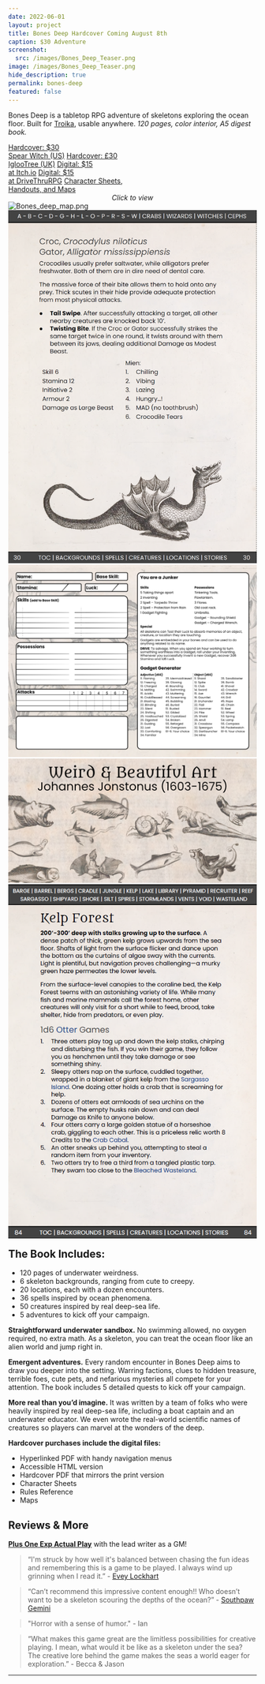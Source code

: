 ```yaml
---
date: 2022-06-01
layout: project
title: Bones Deep Hardcover Coming August 8th
caption: $30 Adventure
screenshot:
  src: /images/Bones_Deep_Teaser.png
image: /images/Bones_Deep_Teaser.png
hide_description: true
permalink: bones-deep
featured: false
---
```


Bones Deep is a tabletop RPG adventure of skeletons exploring the ocean floor. Built for [Troika](https://www.troikarpg.com/), usable anywhere. *120 pages, color interior, A5 digest book.*

<div class="shopping-buttons">
<a target="_blank" href="https://spearwitch.com/products/bones-deep" class="btn btn-primary spearBTN">Hardcover: $30<br>Spear Witch (US)</a>
<a target="_blank" href="https://iglootree.com/bones-deep-by-david-schirduan-1970-p.asp" class="btn btn-primary clinkBTN">Hardcover: £30<br>IglooTree (UK)</a>
<a target="_blank" href="https://davidschirduan.itch.io/bones-deep" class="btn btn-primary itchBTN">Digital: $15<br>at Itch.io</a>
<a target="_blank" href="https://www.drivethrurpg.com/product/390667/Bones-Deep" class="btn btn-primary dtrpgBTN">Digital: $15<br>at DriveThruRPG</a>
<a target="_blank" href="/files/BonesDeep_sheets.pdf" class="btn btn-primary">Character Sheets,<br>Handouts, and Maps</a>
</div>

<div id="images" class="shopping-images">
<p style="margin: 0px;padding:0px;text-align:center;font-style:italic;">Click to view</p>
<img src="/images/BD_sheets_1_1.png" alt="Bones_deep_map.png">
<img src="/images/BD_page4.png" alt="BD_page4.png">
<img src="/images/BD_sheets_4.png" alt="BD_sheets_4.png">
<img src="/images/BD_marketing_20.png" alt="BD_marketing_20.png">
<img src="/images/BD_page3.png" alt="BD_page3.png">
</div>

<h2 style="margin-top:1rem;">The Book Includes:</h2>

 - 120 pages of underwater weirdness.
 - 6 skeleton backgrounds, ranging from cute to creepy.
 - 20 locations, each with a dozen encounters.
 - 36 spells inspired by ocean phenomena.
 - 50 creatures inspired by real deep-sea life.
 - 5 adventures to kick off your campaign.

**Straightforward underwater sandbox.** No swimming allowed, no oxygen required, no extra math. As a skeleton, you can treat the ocean floor like an alien world and jump right in.

**Emergent adventures.** Every random encounter in Bones Deep aims to draw you deeper into the setting. Warring factions, clues to hidden treasure, terrible foes, cute pets, and nefarious mysteries all compete for your attention. The book includes 5 detailed quests to kick off your campaign. 

**More real than you’d imagine.** It was written by a team of folks who were heavily inspired by real deep-sea life, including a boat captain and an underwater educator. We even wrote the real-world scientific names of creatures so players can marvel at the wonders of the deep.

**Hardcover purchases include the digital files:**
 - Hyperlinked PDF with handy navigation menus
 - Accessible HTML version
 - Hardcover PDF that mirrors the print version
 - Character Sheets
 - Rules Reference
 - Maps

## Reviews & More

[**Plus One Exp Actual Play**](https://www.youtube.com/watch?v=ZHYSrWS19X0) with the lead writer as a GM!

> “I'm struck by how well it's balanced between chasing the fun ideas and remembering this is a game to be played. I always wind up grinning when I read it.” - [Evey Lockhart](https://twitter.com/filthgnome)

> “Can’t recommend this impressive content enough!! Who doesn’t want to be a skeleton scouring the depths of the ocean?” - [Southpaw Gemini](https://twitter.com/southpaw_gemini)

> "Horror with a sense of humor."  - Ian

> “What makes this game great are the limitless possibilities for creative playing. I mean, what would it be like as a skeleton under the sea? The creative lore behind the game makes the seas a world eager for exploration.” - Becca & Jason

<hr class="endShoppingImages">

<link href="/assets/viewer.css" rel="stylesheet">
<script async src="/assets/js/viewer.js" language="javascript" type="text/javascript"></script>
<script>
window.addEventListener('DOMContentLoaded', function () {
  var galley = document.getElementById('images');
  var viewer = new Viewer(galley,{navbar: 0, title:0, toolbar:0});
});
</script>
